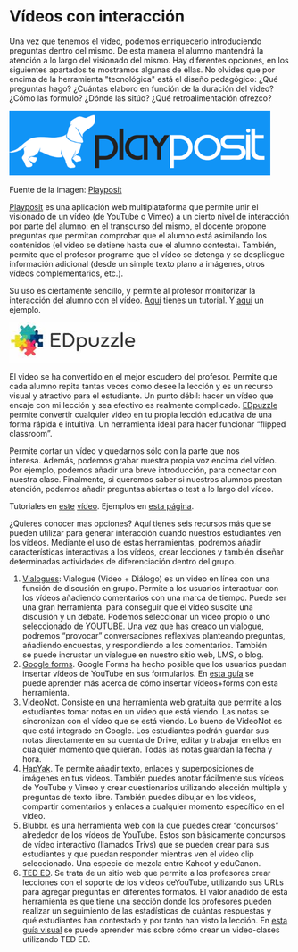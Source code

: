 # Vídeos con interacción

Una vez que tenemos el video, podemos enriquecerlo introduciendo preguntas dentro del mismo. De esta manera el alumno mantendrá la atención a lo largo del visionado del mismo. Hay diferentes opciones, en los siguientes apartados te mostramos algunas de ellas. No olvides que por encima de la herramienta "tecnológica" está el diseño pedagógico: ¿Qué preguntas hago? ¿Cuántas elaboro en función de la duración del video? ¿Cómo las formulo? ¿Dónde las sitúo? ¿Qué retroalimentación ofrezco?


![](img/2016-07-06_1751.png)


Fuente de la imagen: [Playposit](https://www.playposit.com/)

[Playposit](https://www.playposit.com/) es una aplicación web multiplataforma que permite unir el visionado de un vídeo (de YouTube o Vimeo) a un cierto nivel de interacción por parte del alumno: en el transcurso del mismo, el docente propone preguntas que permitan comprobar que el alumno está asimilando los contenidos (el vídeo se detiene hasta que el alumno contesta). También, permite que el profesor programe que el vídeo se detenga y se despliegue información adicional (desde un simple texto plano a imágenes, otros vídeos complementarios, etc.).

Su uso es ciertamente sencillo, y permite al profesor monitorizar la interacción del alumno con el vídeo. [Aquí](https://www.youtube.com/watch?v=8-8KsqixVxk) tienes un tutorial. Y [aquí](http://www.educanon.com/public/1409/3657) un ejemplo.


![](img/edPuzzleLogo.jpg)


El video se ha convertido en el mejor escudero del profesor. Permite que cada alumno repita tantas veces como desee la lección y es un recurso visual y atractivo para el estudiante. Un punto débil: hacer un vídeo que encaje con mi lección y sea efectivo es realmente complicado. [EDpuzzle](https://edpuzzle.com/) permite convertir cualquier video en tu propia lección educativa de una forma rápida e intuitiva. Un herramienta ideal para hacer funcionar “flipped classroom”.

Permite cortar un vídeo y quedarnos sólo con la parte que nos interesa. Además, podemos grabar nuestra propia voz encima del vídeo. Por ejemplo, podemos añadir una breve introducción, para conectar con nuestra clase. Finalmente, si queremos saber si nuestros alumnos prestan atención, podemos añadir preguntas abiertas o test a lo largo del vídeo.

Tutoriales en [este](https://www.youtube.com/watch?v=ZcLZZ3LKdd0) [vídeo](https://www.youtube.com/watch?v=ZcLZZ3LKdd0). Ejemplos en [esta página](http://www.theflippedclassroom.es/pbl-matematico/).

¿Quieres conocer mas opciones? Aquí tienes seis recursos más que se pueden utilizar para generar interacción cuando nuestros estudiantes ven los vídeos. Mediante el uso de estas herramientas, podremos añadir características interactivas a los vídeos, crear lecciones y también diseñar determinadas actividades de diferenciación dentro del grupo. 

1.  [Vialogues](https://vialogues.com/): Vialogue (Video + Diálogo) es un video en línea con una función de discusión en grupo. Permite a los usuarios interactuar con los vídeos añadiendo comentarios con una marca de tiempo. Puede ser una gran herramienta  para conseguir que el video suscite una discusión y un debate. Podemos seleccionar un video propio o uno seleccionado de YOUTUBE. Una vez que has creado un vialogue, podremos “provocar” conversaciones reflexivas planteando preguntas, añadiendo encuestas, y respondiendo a los comentarios. También se puede incrustar un vialogue en nuestro sitio web, LMS, o blog.
2.  [Google forms](https://www.google.es/intl/es/forms/about/). Google Forms ha hecho posible que los usuarios puedan insertar vídeos de YouTube en sus formularios. En [esta guía](http://www.educatorstechnology.com/2013/09/teachers-visual-guide-to-adding-videos.html) se puede aprender más acerca de cómo insertar vídeos+forms con esta herramienta.
3.  [VideoNot](http://www.videonot.es/). Consiste en una herramienta web gratuita que permite a los estudiantes tomar notas en un video que está viendo. Las notas se sincronizan con el vídeo que se está viendo. Lo bueno de VideoNot es que está integrado en Google. Los estudiantes podrán guardar sus notas directamente en su cuenta de Drive, editar y trabajar en ellos en cualquier momento que quieran. Todas las notas guardan la fecha y hora.
4.  [HapYak](http://corp.hapyak.com/). Te permite añadir texto, enlaces y superposiciones de imágenes en tus videos. También puedes anotar fácilmente sus vídeos de YouTube y Vimeo y crear cuestionarios utilizando elección múltiple y preguntas de texto libre. También puedes dibujar en los vídeos, compartir comentarios y enlaces a cualquier momento específico en el vídeo.
5.  Blubbr. es una herramienta web con la que puedes crear “concursos” alrededor de los vídeos de YouTube. Estos son básicamente concursos de vídeo interactivo (llamados Trivs) que se pueden crear para sus estudiantes y que puedan responder mientras ven el video clip seleccionado. Una especie de mezcla entre Kahoot y eduCanon.
6.  [TED ED](http://ed.ted.com/). Se trata de un sitio web que permite a los profesores crear lecciones con el soporte de los vídeos deYouTube, utilizando sus URLs para agregar preguntas en diferentes formatos. El valor añadido de esta herramienta es que tiene una sección donde los profesores pueden realizar un seguimiento de las estadísticas de cuántas respuestas y qué estudiantes han contestado y por tanto han visto la lección. En [esta guía visual](http://www.educatorstechnology.com/2013/05/a-step-by-step-tutorial-on-how-to-flip.html) se puede aprender más sobre cómo crear un video-clases utilizando TED ED.